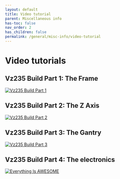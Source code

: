 ```yaml
---
layout: default
title: Video tutorial
parent: Miscellaneous info
has-toc: false
nav_order: 2
has_children: false
permalink: /general/misc-info/video-tutorial
---
```


# Video tutorials

## Vz235 Build Part 1: The Frame

[![Vz235 Build Part 1](../assets/images/videos/vez_build_part1.png)](https://www.youtube.com/watch?v=d9kQt_cF3Xo "Vz235 Build Part 1: The Frame")

## Vz235 Build Part 2: The Z Axis

[![Vz235 Build Part 2](../assets/images/videos/vez_build_part2.png)](https://www.youtube.com/watch?v=1hXNWs6Stjs "Vz235 Build Part 2: The Frame")

## Vz235 Build Part 3: The Gantry

[![Vz235 Build Part 3](../assets/images/videos/vez_build_part3.png)](https://www.youtube.com/embed/lP59PClF_PU "Vz235 Build Part 3: The Gantry")

## Vz235 Build Part 4: The electronics

[![Everything Is AWESOME](../assets/images/videos/vez_build_part4.png)](https://www.youtube.com/watch?v=bEGVnYrXJG4&t=3s "Vz235 Build Part 4: The electronics")
